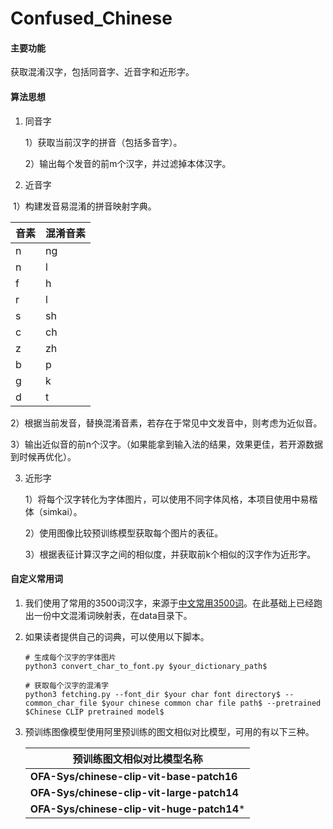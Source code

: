# Confused_Chinese
#### 主要功能

获取混淆汉字，包括同音字、近音字和近形字。



#### 算法思想

1. 同音字

   1）获取当前汉字的拼音（包括多音字）。

   2）输出每个发音的前m个汉字，并过滤掉本体汉字。

2. 近音字

​		1）构建发音易混淆的拼音映射字典。

| 音素 | 混淆音素 |
| ---- | -------- |
| n    | ng       |
| n    | l        |
| f    | h        |
| r    | l        |
| s    | sh       |
| c    | ch       |
| z    | zh       |
| b    | p        |
| g    | k        |
| d    | t        |

​		2）根据当前发音，替换混淆音素，若存在于常见中文发音中，则考虑为近似音。

​		3）输出近似音的前n个汉字。（如果能拿到输入法的结果，效果更佳，若开源数据到时候再优化）。

3. 近形字

   1）将每个汉字转化为字体图片，可以使用不同字体风格，本项目使用中易楷体（simkai）。

   2）使用图像比较预训练模型获取每个图片的表征。

   3）根据表征计算汉字之间的相似度，并获取前k个相似的汉字作为近形字。



#### 自定义常用词

1. 我们使用了常用的3500词汉字，来源于[中文常用3500词](https://github.com/kaienfr/Font/blob/master/learnfiles/%E5%B8%B8%E7%94%A8%E6%B1%89%E5%AD%97%E5%BA%93%203500.txt)。在此基础上已经跑出一份中文混淆词映射表，在data目录下。

2. 如果读者提供自己的词典，可以使用以下脚本。

   ```
   # 生成每个汉字的字体图片
   python3 convert_char_to_font.py $your_dictionary_path$
   
   # 获取每个汉字的混淆字
   python3 fetching.py --font_dir $your char font directory$ --common_char_file $your chinese common char file path$ --pretrained $Chinese CLIP pretrained model$
   ```

3. 预训练图像模型使用阿里预训练的图文相似对比模型，可用的有以下三种。

   | 预训练图文相似对比模型名称                 |
   | ------------------------------------------ |
   | **OFA-Sys/chinese-clip-vit-base-patch16**  |
   | **OFA-Sys/chinese-clip-vit-large-patch14** |
   | **OFA-Sys/chinese-clip-vit-huge-patch14*** |

